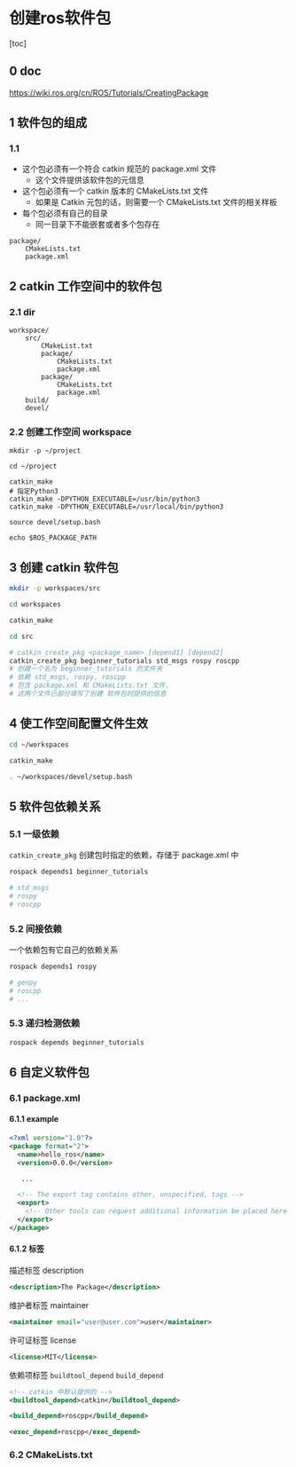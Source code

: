 # 创建ros软件包

[toc]

## 0 doc

<https://wiki.ros.org/cn/ROS/Tutorials/CreatingPackage>

## 1 软件包的组成

### 1.1

- 这个包必须有一个符合 catkin 规范的 package.xml 文件
  - 这个文件提供该软件包的元信息
- 这个包必须有一个 catkin 版本的 CMakeLists.txt 文件
  - 如果是 Catkin 元包的话，则需要一个 CMakeLists.txt 文件的相关样板
- 每个包必须有自己的目录
  - 同一目录下不能嵌套或者多个包存在

```text
package/
    CMakeLists.txt
    package.xml
```

## 2 catkin 工作空间中的软件包

### 2.1 dir

```text
workspace/
    src/
        CMakeList.txt
        package/
            CMakeLists.txt
            package.xml
        package/
            CMakeLists.txt
            package.xml
    build/
    devel/
```

### 2.2 创建工作空间 workspace

```text
mkdir -p ~/project

cd ~/project

catkin_make
# 指定Python3
catkin_make -DPYTHON_EXECUTABLE=/usr/bin/python3
catkin_make -DPYTHON_EXECUTABLE=/usr/local/bin/python3

source devel/setup.bash

echo $ROS_PACKAGE_PATH
```

## 3 创建 catkin 软件包

```bash
mkdir -p workspaces/src

cd workspaces

catkin_make

cd src

# catkin_create_pkg <package_name> [depend1] [depend2]
catkin_create_pkg beginner_tutorials std_msgs rospy roscpp
# 创建一个名为 beginner_tutorials 的文件夹
# 依赖 std_msgs, rospy, roscpp
# 包含 package.xml 和 CMakeLists.txt 文件，
# 这两个文件已部分填写了创建 软件包时提供的信息

```

## 4 使工作空间配置文件生效

```bash
cd ~/workspaces

catkin_make

. ~/workspaces/devel/setup.bash
```

## 5 软件包依赖关系

### 5.1 一级依赖

`catkin_create_pkg` 创建包时指定的依赖，存储于 package.xml 中

```bash
rospack depends1 beginner_tutorials

# std_msgs
# rospy
# roscpp
```

### 5.2 间接依赖

一个依赖包有它自己的依赖关系

```bash
rospack depends1 rospy

# genpy
# roscpp
# ...
```

### 5.3 递归检测依赖

```bash
rospack depends beginner_tutorials
```

## 6 自定义软件包

### 6.1 package.xml

#### 6.1.1 example

```xml
<?xml version="1.0"?>
<package format="2">
  <name>hello_ros</name>
  <version>0.0.0</version>

   ...

  <!-- The export tag contains other, unspecified, tags -->
  <export>
    <!-- Other tools can request additional information be placed here -->
  </export>
</package>
```

#### 6.1.2 标签

描述标签 description

```xml
<description>The Package</description>
```

维护者标签 maintainer

```xml
<maintainer email="user@user.com">user</maintainer>
```

许可证标签 license

```xml
<license>MIT</license>
```

依赖项标签 `buildtool_depend` `build_depend`

```xml
<!-- catkin 中默认提供的 -->
<buildtool_depend>catkin</buildtool_depend>

<build_depend>roscpp</build_depend>

<exec_depend>roscpp</exec_depend>
```

### 6.2 CMakeLists.txt
